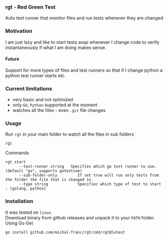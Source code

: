 ### rgt -  Red Green Test
Auto test runner that monitor files and run tests whenever they are changed 

### Motivation
I am just lazy and like to start tests asap whenever I change code to verify instantaneously if what I am doing makes sense.

#### Future
Support for more types of files and test runners so that if I change python a python test runner starts etc.

### Current limitations
- very basic and not optimized
- only `GO`, `Python` supported at the moment
- watches all the files - even `.git` file changes

### Usage

Run `rgt` in your main folder to watch all the files in sub folders
```
rgt
```

Commands
```
rgt start
      --test-runner string   Specifies which go test runner to use. (default "go", supports gotestsum)
      --sub-folder-only         If set true will run only tests from the folder the file that is changed in.
      --type string             Specifiec which type of test to start : [golang, python]
```

### Installation
It was tested on `linux`.  
Download binary from github releases and unpack it to your `PATH` folder.
Using Go Get
```
go install github.com/michal-franc/rgt/cmd/rgt@latest
```
